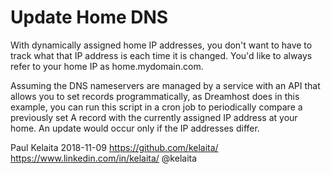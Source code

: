 # Update Home DNS

With dynamically assigned home IP addresses, you don't want to have to track
what that IP address is each time it is changed.  You'd like to always refer
to your home IP as home.mydomain.com.

Assuming the DNS nameservers are managed by a service with an API that allows
you to set records programmatically, as Dreamhost does in this example, you
can run this script in a cron job to periodically compare a previously set
A record with the currently assigned IP address at your home.  An update
would occur only if the IP addresses differ.

Paul Kelaita
2018-11-09
https://github.com/kelaita/
https://www.linkedin.com/in/kelaita/
@kelaita
